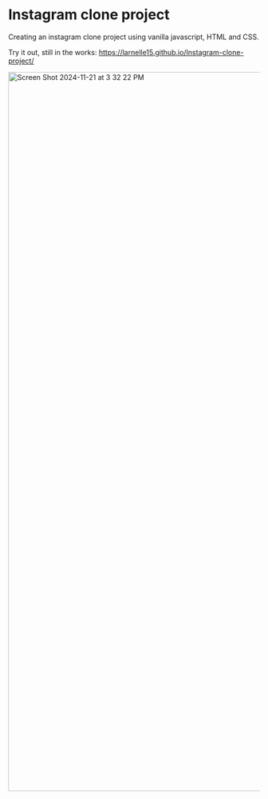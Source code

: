 #  Instagram clone project

Creating an instagram clone project using vanilla javascript, HTML and CSS.

Try it out, still in the works: https://larnelle15.github.io/Instagram-clone-project/

<img width="1440" alt="Screen Shot 2024-11-21 at 3 32 22 PM" src="https://github.com/user-attachments/assets/9f293a1b-ef07-4dcf-b38c-acddd4b28303">
